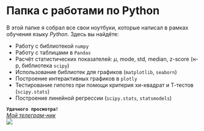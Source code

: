 # Папка с работами по Python
В этой папке я собрал все свои ноутбуки, которые написал в рамках обучения языку *Python*. Здесь вы найдёте:  
* Работу с библиотекой `numpy`
* Работу с таблицами в `Pandas`  
* Расчёт статистических показателей: $\mu$, mode, std, median, z-score (н-р, библиотека `scipy`)
* Использование библиотек для графиков (`matplotlib`, `seaborn`)
* Построение интерактивных графиков в `plotly`
* Тестирование гипотез при помощи критерия хи-квадрат и Т-тестов (`scipy.stats`)
* Построение линейной регрессии (`scipy.stats`, `statsmodels`)

**`Удачного просмотра!`**  
*[Мой телеграм-ник](t.me/fressssh)*  
![](https://sportishka.com/uploads/posts/2022-03/thumbs/1647173957_4-sportishka-com-p-zimnyaya-kappadokiya-turizm-krasivo-foto-4.jpg)
